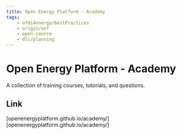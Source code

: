 ```yaml
---
title: Open Energy Platform - Academy
tags:
    - nfdi4energy/bestPractices
    - origin/oef
    - open-source
    - dlc/planning
---
```

# Open Energy Platform - Academy
A collection of training courses, tutorials, and questions.

## Link
[openenergyplatform.github.io/academy/][openenergyplatform.github.io/academy/]